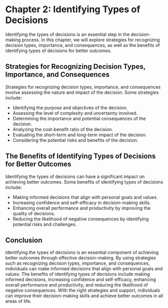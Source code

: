 Chapter 2: Identifying Types of Decisions
=========================================

Identifying the types of decisions is an essential step in the decision-making process. In this chapter, we will explore strategies for recognizing decision types, importance, and consequences, as well as the benefits of identifying types of decisions for better outcomes.

Strategies for Recognizing Decision Types, Importance, and Consequences
-----------------------------------------------------------------------

Strategies for recognizing decision types, importance, and consequences involve assessing the nature and impact of the decision. Some strategies include:

* Identifying the purpose and objectives of the decision.
* Assessing the level of complexity and uncertainty involved.
* Determining the importance and potential consequences of the decision.
* Analyzing the cost-benefit ratio of the decision.
* Evaluating the short-term and long-term impact of the decision.
* Considering the potential risks and benefits of the decision.

The Benefits of Identifying Types of Decisions for Better Outcomes
------------------------------------------------------------------

Identifying the types of decisions can have a significant impact on achieving better outcomes. Some benefits of identifying types of decisions include:

* Making informed decisions that align with personal goals and values.
* Increasing confidence and self-efficacy in decision-making skills.
* Enhancing overall performance and productivity by improving the quality of decisions.
* Reducing the likelihood of negative consequences by identifying potential risks and challenges.

Conclusion
----------

Identifying the types of decisions is an essential component of achieving better outcomes through effective decision-making. By using strategies such as recognizing decision types, importance, and consequences, individuals can make informed decisions that align with personal goals and values. The benefits of identifying types of decisions include making informed decisions, increasing confidence and self-efficacy, enhancing overall performance and productivity, and reducing the likelihood of negative consequences. With the right strategies and support, individuals can improve their decision-making skills and achieve better outcomes in all areas of life.
